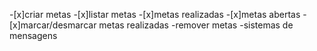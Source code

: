 -[x]criar metas 
-[x]listar metas
    -[x]metas realizadas
    -[x]metas abertas
-[x]marcar/desmarcar metas realizadas
-remover metas
-sistemas de mensagens
